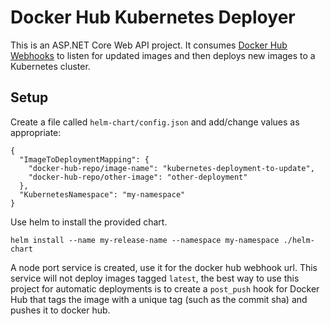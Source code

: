 # Docker Hub Kubernetes Deployer

This is an ASP.NET Core Web API project. It consumes [Docker Hub Webhooks](https://docs.docker.com/docker-hub/webhooks/)
to listen for updated images and then deploys new images to a Kubernetes cluster.

## Setup

Create a file called `helm-chart/config.json` and add/change values as appropriate:

```
{
  "ImageToDeploymentMapping": {
    "docker-hub-repo/image-name": "kubernetes-deployment-to-update",
    "docker-hub-repo/other-image": "other-deployment"
  },
  "KubernetesNamespace": "my-namespace"
}
```

Use helm to install the provided chart.

```
helm install --name my-release-name --namespace my-namespace ./helm-chart
```

A node port service is created, use it for the docker hub webhook url. This service will not deploy images tagged `latest`, the best way to use this project for automatic deployments is to create a `post_push` hook for Docker Hub that tags the image with a unique tag (such as the commit sha) and pushes it to docker hub.

